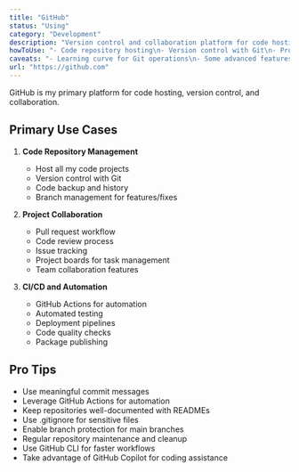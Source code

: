```yaml
---
title: "GitHub"
status: "Using"
category: "Development"
description: "Version control and collaboration platform for code hosting and development"
howToUse: "- Code repository hosting\n- Version control with Git\n- Project management with Issues and Projects\n- Collaboration through Pull Requests\n- CI/CD with GitHub Actions"
caveats: "- Learning curve for Git operations\n- Some advanced features require paid plans\n- Need to be careful with sensitive data"
url: "https://github.com"
---
```


GitHub is my primary platform for code hosting, version control, and collaboration.

## Primary Use Cases

1. **Code Repository Management**
   - Host all my code projects
   - Version control with Git
   - Code backup and history
   - Branch management for features/fixes

2. **Project Collaboration**
   - Pull request workflow
   - Code review process
   - Issue tracking
   - Project boards for task management
   - Team collaboration features

3. **CI/CD and Automation**
   - GitHub Actions for automation
   - Automated testing
   - Deployment pipelines
   - Code quality checks
   - Package publishing

## Pro Tips

- Use meaningful commit messages
- Leverage GitHub Actions for automation
- Keep repositories well-documented with READMEs
- Use .gitignore for sensitive files
- Enable branch protection for main branches
- Regular repository maintenance and cleanup
- Use GitHub CLI for faster workflows
- Take advantage of GitHub Copilot for coding assistance 
